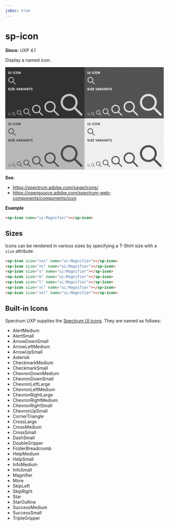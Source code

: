 ```yaml
---
jsDoc: true
---
```

# sp-icon

**Since:** UXP 4.1

Display a named icon.

![Icons](../assets/sp-icon.png)

**See**:
- https://spectrum.adobe.com/page/icons/
- https://opensource.adobe.com/spectrum-web-components/components/icon

**Example**

```html
<sp-icon name="ui:Magnifier"></sp-icon>
```

## Sizes

Icons can be rendered in various sizes by specifying a T-Shirt size with a `size` attribute.

```html
<sp-icon size="xxs" name="ui:Magnifier"></sp-icon>
<sp-icon size="xs" name="ui:Magnifier"></sp-icon>
<sp-icon size="s" name="ui:Magnifier"></sp-icon>
<sp-icon size="m" name="ui:Magnifier"></sp-icon>
<sp-icon size="l" name="ui:Magnifier"></sp-icon>
<sp-icon size="xl" name="ui:Magnifier"></sp-icon>
<sp-icon size="xxl" name="ui:Magnifier"></sp-icon>
```

## Built-in Icons

Spectrum UXP supplies the [Spectrum UI icons](https://spectrum.adobe.com/page/icons/). They are named as follows:

* AlertMedium
* AlertSmall
* ArrowDownSmall
* ArrowLeftMedium
* ArrowUpSmall
* Asterisk
* CheckmarkMedium
* CheckmarkSmall
* ChevronDownMedium
* ChevronDownSmall
* ChevronLeftLarge
* ChevronLeftMedium
* ChevronRightLarge
* ChevronRightMedium
* ChevronRightSmall
* ChevronUpSmall
* CornerTriangle
* CrossLarge
* CrossMedium
* CrossSmall
* DashSmall
* DoubleGripper
* FolderBreadcrumb
* HelpMedium
* HelpSmall
* InfoMedium
* InfoSmall
* Magnifier
* More
* SkipLeft
* SkipRight
* Star
* StarOutline
* SuccessMedium
* SuccessSmall
* TripleGripper
